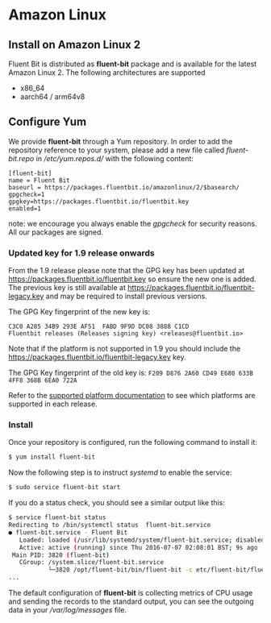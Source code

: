 # Amazon Linux

## Install on Amazon Linux 2

Fluent Bit is distributed as **fluent-bit** package and is available for the latest Amazon Linux 2. The following architectures are supported

* x86\_64
* aarch64 / arm64v8

## Configure Yum

We provide **fluent-bit** through a Yum repository. In order to add the repository reference to your system, please add a new file called _fluent-bit.repo_ in _/etc/yum.repos.d/_ with the following content:

```text
[fluent-bit]
name = Fluent Bit
baseurl = https://packages.fluentbit.io/amazonlinux/2/$basearch/
gpgcheck=1
gpgkey=https://packages.fluentbit.io/fluentbit.key
enabled=1
```

note: we encourage you always enable the _gpgcheck_ for security reasons. All our packages are signed.

### Updated key for 1.9 release onwards

From the 1.9 release please note that the GPG key has been updated at https://packages.fluentbit.io/fluentbit.key so ensure the new one is added.
The previous key is still available at https://packages.fluentbit.io/fluentbit-legacy.key and may be required to install previous versions.

The GPG Key fingerprint of the new key is:
```
C3C0 A285 34B9 293E AF51  FABD 9F9D DC08 3888 C1CD
Fluentbit releases (Releases signing key) <releases@fluentbit.io>
```

Note that if the platform is not supported in 1.9 you should include the https://packages.fluentbit.io/fluentbit-legacy.key key.

The GPG Key fingerprint of the old key is: `F209 D876 2A60 CD49 E680 633B 4FF8 368B 6EA0 722A`

Refer to the [supported platform documentation](./../supported-platforms.md) to see which platforms are supported in each release.
### Install

Once your repository is configured, run the following command to install it:

```bash
$ yum install fluent-bit
```

Now the following step is to instruct _systemd_ to enable the service:

```bash
$ sudo service fluent-bit start
```

If you do a status check, you should see a similar output like this:

```bash
$ service fluent-bit status
Redirecting to /bin/systemctl status  fluent-bit.service
● fluent-bit.service - Fluent Bit
   Loaded: loaded (/usr/lib/systemd/system/fluent-bit.service; disabled; vendor preset: disabled)
   Active: active (running) since Thu 2016-07-07 02:08:01 BST; 9s ago
 Main PID: 3820 (fluent-bit)
   CGroup: /system.slice/fluent-bit.service
           └─3820 /opt/fluent-bit/bin/fluent-bit -c etc/fluent-bit/fluent-bit.conf
...
```

The default configuration of **fluent-bit** is collecting metrics of CPU usage and sending the records to the standard output, you can see the outgoing data in your _/var/log/messages_ file.

